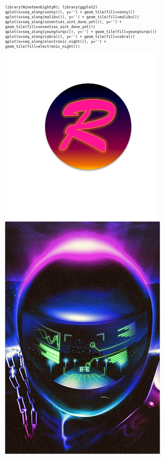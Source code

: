 ```{r}
library(NineteenEightyR); library(ggplot2)
qplot(x=seq_along(sonny()), y='') + geom_tile(fill=sonny())
qplot(x=seq_along(malibu()), y='') + geom_tile(fill=malibu())
qplot(x=seq_along(seventies_aint_done_yet()), y='') + geom_tile(fill=seventies_aint_done_yet())
qplot(x=seq_along(youngturqs()), y='') + geom_tile(fill=youngturqs())
qplot(x=seq_along(cobra()), y='') + geom_tile(fill=cobra())
qplot(x=seq_along(electronic_night()), y='') + geom_tile(fill=electronic_night())
```


<img src="img/198R_1.png" style="display:block; margin: 0 auto;">
<img src="img/Destination_R.png" style="display:block; margin: 0 auto;" height=50%>
<img src="" style="display:block; margin: 0 auto;">
<img src="" style="display:block; margin: 0 auto;">
<img src="" style="display:block; margin: 0 auto;">
<img src="" style="display:block; margin: 0 auto;">
<img src="" style="display:block; margin: 0 auto;">
<img src="" style="display:block; margin: 0 auto;">
<img src="" style="display:block; margin: 0 auto;">


